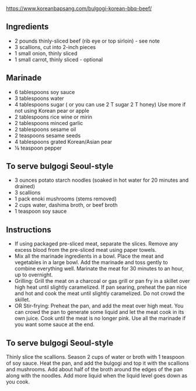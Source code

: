 https://www.koreanbapsang.com/bulgogi-korean-bbq-beef/

## Ingredients

- 2 pounds thinly-sliced beef (rib eye or top sirloin) - see note
- 3 scallions, cut into 2-inch pieces
- 1 small onion, thinly sliced
- 1 small carrot, thinly sliced - optional

## Marinade

- 6 tablespoons soy sauce
- 3 tablespoons water
- 4 tablespoons sugar ( or you can use 2 T sugar 2 T honey) Use more if not using Korean pear or apple
- 2 tablespoons rice wine or mirin
- 2 tablespoons minced garlic
- 2 tablespoons sesame oil
- 2 teaspoons sesame seeds
- 4 tablespoons grated Korean/Asian pear
- ⅛ teaspoon pepper

## To serve bulgogi Seoul-style

- 3 ounces potato starch noodles (soaked in hot water for 20 minutes and drained)
- 3 scallions
- 1 pack enoki mushrooms (stems removed)
- 2 cups water, dashima broth, or beef broth
- 1 teaspoon soy sauce

## Instructions

- If using packaged pre-sliced meat, separate the slices. Remove any excess blood from the pre-sliced meat using paper towels.
- Mix all the marinade ingredients in a bowl.
  Place the meat and vegetables in a large bowl. Add the marinade and toss gently to combine everything well. Marinate the meat for 30 minutes to an hour, up to overnight.
- Grilling: Grill the meat on a charcoal or gas grill or pan fry in a skillet over high heat until slightly caramelized. If pan searing, preheat the pan nice and hot and cook the meat until slightly caramelized. Do not crowd the skillet.
- OR Stir-frying: Preheat the pan, and add the meat over high meat. You can crowd the pan to generate some liquid and let the meat cook in its own juice. Cook until the meat is no longer pink. Use all the marinade if you want some sauce at the end.

## To serve bulgogi Seoul-style

Thinly slice the scallions. Season 2 cups of water or broth with 1 teaspoon of soy sauce.
Heat the pan, and add the bulgogi and top it with the scallions and mushrooms. Add about half of the broth around the edges of the pan along with the noodles. Add more liquid when the liquid level goes down as you cook.
